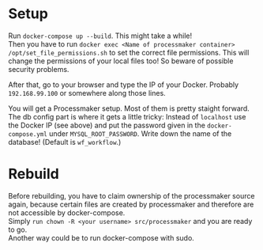 # Setup
Run `docker-compose up --build`. This might take a while!  
Then you have to run `docker exec <Name of processmaker container> /opt/set_file_permissions.sh` to set the correct file permissions. This will change the permissions of your local files too! So beware of possible security problems.  

After that, go to your browser and type the IP of your Docker. Probably `192.168.99.100` or somewhere along those lines.  

You will get a Processmaker setup. Most of them is pretty staight forward. The db config part is where it gets a little tricky: Instead of `localhost` use the Docker IP (see above) and put the password given in the `docker-compose.yml` under `MYSQL_ROOT_PASSWORD`. Write down the name of the database! (Default is `wf_workflow`.)  

# Rebuild
Before rebuilding, you have to claim ownership of the processmaker source again, because certain files are created by processmaker and therefore are not accessible by docker-compose.  
Simply `run chown -R <your username> src/processmaker` and you are ready to go.  
Another way could be to run docker-compose with sudo.
